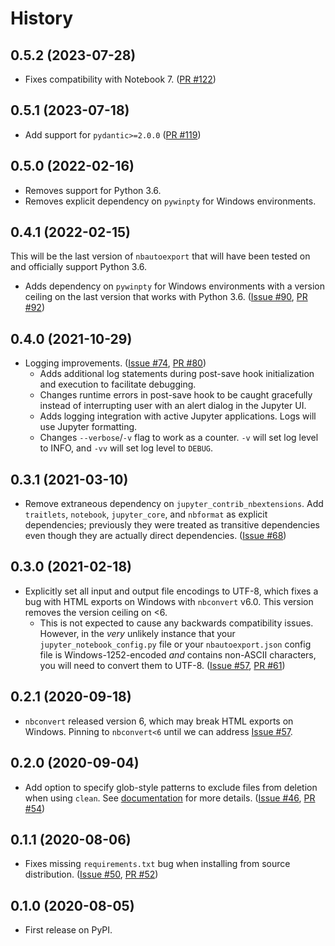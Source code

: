 # History

## 0.5.2 (2023-07-28)

- Fixes compatibility with Notebook 7. ([PR #122](https://github.com/drivendataorg/nbautoexport/pull/122))

## 0.5.1 (2023-07-18)

- Add support for `pydantic>=2.0.0` ([PR #119](https://github.com/drivendataorg/nbautoexport/pull/119))

## 0.5.0 (2022-02-16)

- Removes support for Python 3.6.
- Removes explicit dependency on `pywinpty` for Windows environments.

## 0.4.1 (2022-02-15)

This will be the last version of `nbautoexport` that will have been tested on and officially support Python 3.6.

- Adds dependency on `pywinpty` for Windows environments with a version ceiling on the last version that works with Python 3.6. ([Issue #90](https://github.com/drivendataorg/nbautoexport/issues/90), [PR #92](https://github.com/drivendataorg/nbautoexport/issues/92))

## 0.4.0 (2021-10-29)

- Logging improvements. ([Issue #74](https://github.com/drivendataorg/nbautoexport/issues/74), [PR #80](https://github.com/drivendataorg/nbautoexport/pull/80))
  - Adds additional log statements during post-save hook initialization and execution to facilitate debugging.
  - Changes runtime errors in post-save hook to be caught gracefully instead of interrupting user with an alert dialog in the Jupyter UI.
  - Adds logging integration with active Jupyter applications. Logs will use Jupyter formatting.
  - Changes `--verbose`/`-v` flag to work as a counter. `-v` will set log level to INFO, and `-vv` will set log level to `DEBUG`.

## 0.3.1 (2021-03-10)

- Remove extraneous dependency on `jupyter_contrib_nbextensions`. Add `traitlets`, `notebook`, `jupyter_core`, and `nbformat` as explicit dependencies; previously they were treated as transitive dependencies even though they are actually direct dependencies. ([Issue #68](https://github.com/drivendataorg/nbautoexport/issues/68))

## 0.3.0 (2021-02-18)

- Explicitly set all input and output file encodings to UTF-8, which fixes a bug with HTML exports on Windows with `nbconvert` v6.0. This version removes the version ceiling on <6.
  - This is not expected to cause any backwards compatibility issues. However, in the _very_ unlikely instance that your `jupyter_notebook_config.py` file or your `nbautoexport.json` config file is Windows-1252-encoded _and_ contains non-ASCII characters, you will need to convert them to UTF-8. ([Issue #57](https://github.com/drivendataorg/nbautoexport/issues/57), [PR #61](https://github.com/drivendataorg/nbautoexport/pull/61))

## 0.2.1 (2020-09-18)

- `nbconvert` released version 6, which may break HTML exports on Windows. Pinning to `nbconvert<6` until we can address [Issue #57](https://github.com/drivendataorg/nbautoexport/issues/57).

## 0.2.0 (2020-09-04)

- Add option to specify glob-style patterns to exclude files from deletion when using `clean`. See [documentation](https://nbautoexport.drivendata.org/stable/cleaning/#excluding-files) for more details. ([Issue #46](https://github.com/drivendataorg/nbautoexport/issues/46), [PR #54](https://github.com/drivendataorg/nbautoexport/pull/54))

## 0.1.1 (2020-08-06)

- Fixes missing `requirements.txt` bug when installing from source distribution. ([Issue #50](https://github.com/drivendataorg/nbautoexport/issues/50), [PR #52](https://github.com/drivendataorg/nbautoexport/pull/52))

## 0.1.0 (2020-08-05)

- First release on PyPI.
